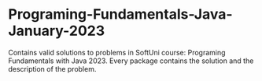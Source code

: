# Programing-Fundamentals-Java-January-2023
Contains valid solutions to problems in SoftUni course: Programing Fundamentals with Java 2023.
Every package contains the solution and the description of the problem.
